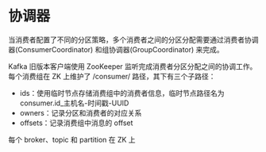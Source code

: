 # 协调器
当消费者配置了不同的分区策略，多个消费者之间的分区分配需要通过消费者协调器(ConsumerCoordinator) 和组协调器(GroupCoordinator) 来完成。

Kafka 旧版本客户端使用 ZooKeeper 监听完成消费者分区分配之间的协调工作。每个消费组在 ZK 上维护了 /consumer/<group> 路径，其下有三个子路径：
- ids：使用临时节点存储消费组中的消费者信息，临时节点路径名为 consumer.id_主机名-时间戳-UUID 
- owners：记录分区和消费者的对应关系
- offsets：记录消费组中消息的 offset

每个 broker、topic 和 partition 在 ZK 上
